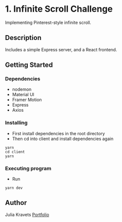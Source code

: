 # 1. Infinite Scroll Challenge

Implementing Pinterest-style infinite scroll.

## Description

Includes a simple Express server, and a React frontend.

## Getting Started

### Dependencies

- nodemon
- Material UI
- Framer Motion
- Express
- Axios

### Installing

- First install dependencies in the root directory
- Then cd into client and install dependencies again

```
yarn
cd client
yarn
```

### Executing program

- Run

```
yarn dev
```

## Author

Julia Kravets
[Portfolio](https://juliakravets.com/)
